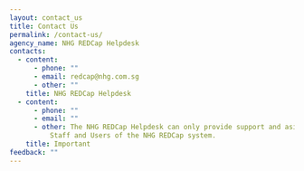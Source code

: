 ```yaml
---
layout: contact_us
title: Contact Us
permalink: /contact-us/
agency_name: NHG REDCap Helpdesk
contacts:
  - content:
      - phone: ""
      - email: redcap@nhg.com.sg
      - other: ""
    title: NHG REDCap Helpdesk
  - content:
      - phone: ""
      - email: ""
      - other: The NHG REDCap Helpdesk can only provide support and asistance for NHG
          Staff and Users of the NHG REDCap system.
    title: Important
feedback: ""
---
```

